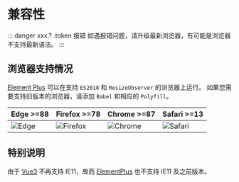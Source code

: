 # 兼容性

::: danger xxx.? .token 报错
如遇报错问题，请升级最新浏览器，有可能是浏览器不支持最新语法。
:::

## 浏览器支持情况

[Element Plus](https://element-plus.gitee.io/zh-CN/guide/installation.html) 可以在支持 `ES2018` 和 `ResizeObserver` 的浏览器上运行。 如果您需要支持旧版本的浏览器，请添加 `Babel` 和相应的 `Polyfill`。

| Edge >=88                                                                | Firefox >=78                                                                      | Chrome >=87                                                                    | Safari >=13                                                                    |
| ------------------------------------------------------------------------ | --------------------------------------------------------------------------------- | ------------------------------------------------------------------------------ | ------------------------------------------------------------------------------ |
| ![Edge](https://cdn.jsdelivr.net/npm/@browser-logos/edge/edge_32x32.png) | ![Firefox](https://cdn.jsdelivr.net/npm/@browser-logos/firefox/firefox_32x32.png) | ![Chrome](https://cdn.jsdelivr.net/npm/@browser-logos/chrome/chrome_32x32.png) | ![Safari](https://cdn.jsdelivr.net/npm/@browser-logos/safari/safari_32x32.png) |

## 特别说明

由于 [Vue3](https://v3.cn.vuejs.org/guide/introduction.html) 不再支持 IE11，故而 [ElementPlus](https://element-plus.gitee.io/zh-CN/guide/design.html) 也不支持 IE11 及之前版本。
